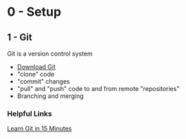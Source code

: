 # 0 - Setup
## 1 - Git
Git is a version control system

* [Download Git](https://git-scm.com/downloads)
* "clone" code
* "commit" changes
* "pull" and "push" code to and from remote "repositories"
* Branching and merging

### Helpful Links
[Learn Git in 15 Minutes](https://try.github.io/levels/1/challenges/1)